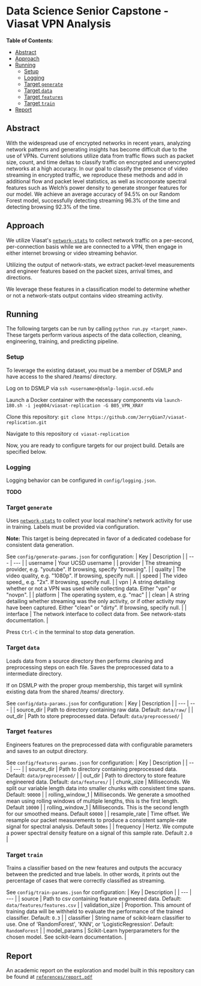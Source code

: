 # Data Science Senior Capstone - Viasat VPN Analysis

**Table of Contents**:
- [Abstract](#abstract)
- [Approach](#approach)
- [Running](#running)
  - [Setup](#setup)
  - [Logging](#logging)
  - [Target `generate`](#target-generate)
  - [Target `data`](#target-data)
  - [Target `features`](#target-features)
  - [Target `train`](#target-train)
- [Report](#report)

## Abstract

With the widespread use of encrypted networks in recent years, analyzing network patterns and generating insights has become difficult due to the use of VPNs. Current solutions utilize data from traffic flows such as packet size, count, and time deltas to classify traffic on encrypted and unencrypted networks at a high accuracy. In our goal to classify the presence of video streaming in encrypted traffic, we reproduce these methods and add in additional flow and packet level statistics, as well as incorporate spectral features such as Welch’s power density to generate stronger features for our model. We achieve an average accuracy of 94.5% on our Random Forest model, successfully detecting streaming 96.3% of the time and detecting browsing 92.3% of the time.

## Approach

We utilize Viasat's [`network-stats`](https://github.com/Viasat/network-stats) to collect network traffic on a per-second, per-connection basis while we are connected to a VPN, then engage in either internet browsing or video streaming behavior.

Utilizing the output of network-stats, we extract packet-level measurements and engineer features based on the packet sizes, arrival times, and directions.

We leverage these features in a classification model to determine whether or not a network-stats output contains video streaming activity.

## Running

The following targets can be run by calling `python run.py <target_name>`. These targets perform various aspects of the data collection, cleaning, engineering, training, and predicting pipeline.

### Setup

To leverage the existing dataset, you must be a member of DSMLP and have access to the shared /teams/ directory.

Log on to DSMLP via `ssh <username>@dsmlp-login.ucsd.edu`

Launch a Docker container with the necessary components via `launch-180.sh -i jeq004/viasat-replication -G B05_VPN_XRAY`

Clone this repository: `git clone https://github.com/JerryQian7/viasat-replication.git`

Navigate to this repository `cd viasat-replication`

Now, you are ready to configure targets for our project build. Details are specified below.

### Logging

Logging behavior can be configured in `config/logging.json`.

**TODO**

### Target `generate`

Uses [`network-stats`](https://github.com/Viasat/network-stats) to collect your local machine's network activity for use in training. Labels must be provided via configuration.

**Note:** This target is being deprecated in favor of a dedicated codebase for consistent data generation.

See `config/generate-params.json` for configuration:
| Key | Description |
| --- | --- |
| username | Your UCSD username |
| provider | The streaming provider, e.g. "youtube". If browsing, specify "browsing". |
| quality | The video quality, e.g. "1080p". If browsing, specify null. |
| speed | The video speed,, e.g. "2x". If browsing, specify null. |
| vpn | A string detailing whether or not a VPN was used while collecting data. Either "vpn" or "novpn". |
| platform | The operating system, e.g. "mac" |
| clean | A string detailing whether streaming was the only activity, or if other activity may have been captured. Either "clean" or "dirty". If browsing, specify null. |
| interface | The network interface to collect data from. See network-stats documentation. |

Press `Ctrl-C` in the terminal to stop data generation.

### Target `data`

Loads data from a source directory then performs cleaning and preprocessing steps on each file. Saves the preprocessed data to a intermediate directory.

If on DSMLP with the proper group membership, this target will symlink existing data from the shared /teams/ directory.

See `config/data-params.json` for configuration:
| Key | Description |
| --- | --- |
| source_dir | Path to directory containing raw data. Default: `data/raw/` |
| out_dir | Path to store preprocessed data. Default: `data/preprocessed/` |

### Target `features`

Engineers features on the preprocessed data with configurable parameters and saves to an output directory.

See `config/features-params.json` for configuration:
| Key | Description |
| --- | --- |
| source_dir | Path to directory containing preprocessed data. Default: `data/preprocessed/` |
| out_dir | Path to directory to store feature engineered data. Default: `data/features/` |
| chunk_size | Milliseconds. We split our variable length data into smaller chunks with consistent time spans. Default: `90000` |
| rolling_window_1 | Milliseconds. We generate a smoothed mean using rolling windows of multiple lengths, this is the first length. Default `10000` |
| rolling_window_1 | Milliseconds. This is the second length for our smoothed means. Default `60000` |
| resample_rate | Time offset. We resample our packet measurements to produce a consistent sample-rate signal for spectral analysis. Default `500ms` |
| frequency | Hertz. We compute a power spectral density feature on a signal of this sample rate. Default `2.0` |

### Target `train`

Trains a classifier based on the new features and outputs the accuracy between the predicted and true labels. In other words, it prints out the percentage of cases that were correctly classified as streaming.

See `config/train-params.json` for configuration:
| Key | Description |
| --- | --- |
| source | Path to csv containing feature engineered data. Default: `data/features/features.csv` |
| validation_size | Proportion. This amount of training data will be withheld to evaluate the performance of the trained classifier. Default: `0.3` |
| classifier | String name of scikit-learn classifier to use. One of 'RandomForest', 'KNN', or 'LogisticRegression'. Default: `RandomForest` |
| model_params | Scikit-Learn hyperparameters for the chosen model. See scikit-learn documentation. |

## Report

An academic report on the exploration and model built in this repository can be found at [`references/report.pdf`](references/report.pdf)
